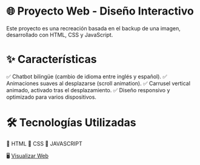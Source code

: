 # 🌐 Proyecto Web - Diseño Interactivo
Este proyecto es una recreación basada en el backup de una imagen, desarrollado con HTML, CSS y JavaScript.

# ✨ Características
✅ Chatbot bilingüe (cambio de idioma entre inglés y español).
✅ Animaciones suaves al desplazarse (scroll animation).
✅ Carrusel vertical animado, activado tras el desplazamiento.
✅ Diseño responsivo y optimizado para varios dispositivos.

# 🛠️ Tecnologías Utilizadas
🔸 HTML
🔹 CSS
🔸 JAVASCRIPT

🖥️ [Visualizar Web](https://marcoscya.github.io/Caso2/)

